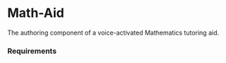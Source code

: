 # Math-Aid
The authoring component of a voice-activated Mathematics tutoring aid.





### Requirements
